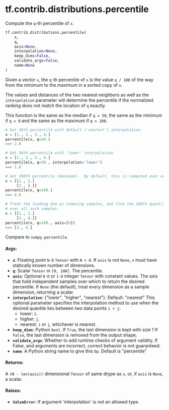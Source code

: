 <div itemscope itemtype="http://developers.google.com/ReferenceObject">
<meta itemprop="name" content="tf.contrib.distributions.percentile" />
<meta itemprop="path" content="Stable" />
</div>

# tf.contrib.distributions.percentile

Compute the `q`-th percentile of `x`.

``` python
tf.contrib.distributions.percentile(
    x,
    q,
    axis=None,
    interpolation=None,
    keep_dims=False,
    validate_args=False,
    name=None
)
```

<!-- Placeholder for "Used in" -->

Given a vector `x`, the `q`-th percentile of `x` is the value `q / 100` of the
way from the minimum to the maximum in a sorted copy of `x`.

The values and distances of the two nearest neighbors as well as the
`interpolation` parameter will determine the percentile if the normalized
ranking does not match the location of `q` exactly.

This function is the same as the median if `q = 50`, the same as the minimum
if `q = 0` and the same as the maximum if `q = 100`.


```python
# Get 30th percentile with default ('nearest') interpolation.
x = [1., 2., 3., 4.]
percentile(x, q=30.)
==> 2.0

# Get 30th percentile with 'lower' interpolation
x = [1., 2., 3., 4.]
percentile(x, q=30., interpolation='lower')
==> 1.0

# Get 100th percentile (maximum).  By default, this is computed over every dim
x = [[1., 2.]
     [3., 4.]]
percentile(x, q=100.)
==> 4.0

# Treat the leading dim as indexing samples, and find the 100th quantile (max)
# over all such samples.
x = [[1., 2.]
     [3., 4.]]
percentile(x, q=100., axis=[0])
==> [3., 4.]
```

Compare to `numpy.percentile`.

#### Args:


* <b>`x`</b>:  Floating point `N-D` `Tensor` with `N > 0`.  If `axis` is not `None`,
  `x` must have statically known number of dimensions.
* <b>`q`</b>:  Scalar `Tensor` in `[0, 100]`. The percentile.
* <b>`axis`</b>:  Optional `0-D` or `1-D` integer `Tensor` with constant values.
  The axis that hold independent samples over which to return the desired
  percentile.  If `None` (the default), treat every dimension as a sample
  dimension, returning a scalar.
* <b>`interpolation`</b>: {"lower", "higher", "nearest"}.  Default: "nearest"
  This optional parameter specifies the interpolation method to
  use when the desired quantile lies between two data points `i < j`:
    * lower: `i`.
    * higher: `j`.
    * nearest: `i` or `j`, whichever is nearest.
* <b>`keep_dims`</b>:  Python `bool`. If `True`, the last dimension is kept with size 1
  If `False`, the last dimension is removed from the output shape.
* <b>`validate_args`</b>:  Whether to add runtime checks of argument validity.
  If False, and arguments are incorrect, correct behavior is not guaranteed.
* <b>`name`</b>:  A Python string name to give this `Op`.  Default is "percentile"


#### Returns:

A `(N - len(axis))` dimensional `Tensor` of same dtype as `x`, or, if
  `axis` is `None`, a scalar.



#### Raises:


* <b>`ValueError`</b>:  If argument 'interpolation' is not an allowed type.